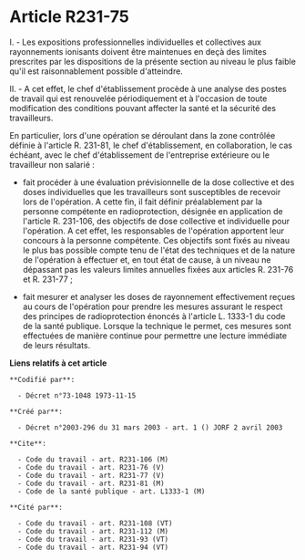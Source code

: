 # Article R231-75

I. - Les expositions professionnelles individuelles et collectives aux rayonnements ionisants doivent être maintenues en deçà
des limites prescrites par les dispositions de la présente section au niveau le plus faible qu'il est raisonnablement
possible d'atteindre.

II. - A cet effet, le chef d'établissement procède à une analyse des postes de travail qui est renouvelée périodiquement et à
l'occasion de toute modification des conditions pouvant affecter la santé et la sécurité des travailleurs.

En particulier, lors d'une opération se déroulant dans la zone contrôlée définie à l'article R. 231-81, le chef
d'établissement, en collaboration, le cas échéant, avec le chef d'établissement de l'entreprise extérieure ou le travailleur
non salarié :

- fait procéder à une évaluation prévisionnelle de la dose collective et des doses individuelles que les travailleurs sont
susceptibles de recevoir lors de l'opération. A cette fin, il fait définir préalablement par la personne compétente en
radioprotection, désignée en application de l'article R. 231-106, des objectifs de dose collective et individuelle pour
l'opération. A cet effet, les responsables de l'opération apportent leur concours à la personne compétente. Ces objectifs
sont fixés au niveau le plus bas possible compte tenu de l'état des techniques et de la nature de l'opération à effectuer et,
en tout état de cause, à un niveau ne dépassant pas les valeurs limites annuelles fixées aux articles R. 231-76 et R.
231-77 ;

- fait mesurer et analyser les doses de rayonnement effectivement reçues au cours de l'opération pour prendre les mesures
assurant le respect des principes de radioprotection énoncés à l'article L. 1333-1 du code de la santé publique. Lorsque la
technique le permet, ces mesures sont effectuées de manière continue pour permettre une lecture immédiate de leurs résultats.

**Liens relatifs à cet article**

	**Codifié par**:

	  - Décret n°73-1048 1973-11-15

	**Créé par**:

	  - Décret n°2003-296 du 31 mars 2003 - art. 1 () JORF 2 avril 2003

	**Cite**:

	  - Code du travail - art. R231-106 (M)
	  - Code du travail - art. R231-76 (V)
	  - Code du travail - art. R231-77 (V)
	  - Code du travail - art. R231-81 (M)
	  - Code de la santé publique - art. L1333-1 (M)

	**Cité par**:

	  - Code du travail - art. R231-108 (VT)
	  - Code du travail - art. R231-112 (M)
	  - Code du travail - art. R231-93 (VT)
	  - Code du travail - art. R231-94 (VT)
